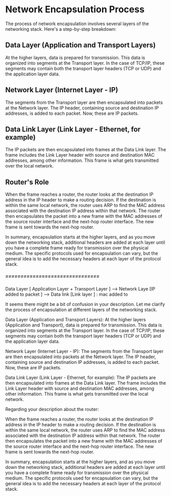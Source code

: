 
# Network Encapsulation Process

The process of network encapsulation involves several layers of the networking stack. Here's a step-by-step breakdown:

## Data Layer (Application and Transport Layers)

At the higher layers, data is prepared for transmission. This data is organized into segments at the Transport layer. In the case of TCP/IP, these segments may contain both the transport layer headers (TCP or UDP) and the application layer data.

## Network Layer (Internet Layer - IP)

The segments from the Transport layer are then encapsulated into packets at the Network layer. The IP header, containing source and destination IP addresses, is added to each packet. Now, these are IP packets.

## Data Link Layer (Link Layer - Ethernet, for example)

The IP packets are then encapsulated into frames at the Data Link layer. The frame includes the Link Layer header with source and destination MAC addresses, among other information. This frame is what gets transmitted over the local network.

## Router's Role

When the frame reaches a router, the router looks at the destination IP address in the IP header to make a routing decision. If the destination is within the same local network, the router uses ARP to find the MAC address associated with the destination IP address within that network. The router then encapsulates the packet into a new frame with the MAC addresses of the source router interface and the next-hop router interface. The new frame is sent towards the next-hop router.

In summary, encapsulation starts at the higher layers, and as you move down the networking stack, additional headers are added at each layer until you have a complete frame ready for transmission over the physical medium. The specific protocols used for encapsulation can vary, but the general idea is to add the necessary headers at each layer of the protocol stack.

##### ===============================
Data Layer [ Application Layer + Transport Layer ] --> Network Laye [IP added to packet ] --> Data link [Link layer ] : mac added to 


It seems there might be a bit of confusion in your description. 
Let me clarify the process of encapsulation at different layers 
of the networking stack.

Data Layer (Application and Transport Layers):
At the higher layers (Application and Transport), 
data is prepared for transmission. 
This data is organized into segments at the Transport layer. 
In the case of TCP/IP, these segments may contain both 
the transport layer headers (TCP or UDP) and the 
application layer data.

Network Layer (Internet Layer - IP):
The segments from the Transport layer are then encapsulated 
into packets at the Network layer. 
The IP header, containing source and destination IP addresses, 
is added to each packet. 
Now, these are IP packets.

Data Link Layer (Link Layer - Ethernet, for example):
The IP packets are then encapsulated into frames at the Data Link layer. 
The frame includes the Link Layer header with source 
and destination MAC addresses, among other information. 
This frame is what gets transmitted over the local network.

Regarding your description about the router:

When the frame reaches a router, the router looks at the destination IP address 
in the IP header to make a routing decision.
If the destination is within the same local network, 
the router uses ARP to find the MAC address associated 
with the destination IP address within that network.
The router then encapsulates the packet into a new frame 
with the MAC addresses of the source router interface 
and the next-hop router interface. 
The new frame is sent towards the next-hop router.

In summary, encapsulation starts at the higher layers, 
and as you move down the networking stack, additional 
headers are added at each layer until you have a complete 
frame ready for transmission over the physical medium. 
The specific protocols used for encapsulation can vary, 
but the general idea is to add the necessary headers at 
each layer of the protocol stack.
